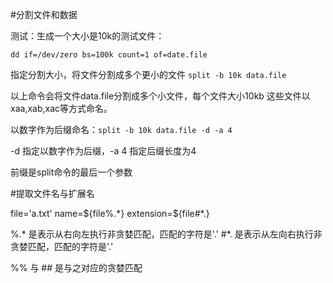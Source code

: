#分割文件和数据

测试：生成一个大小是10k的测试文件：

`dd if=/dev/zero bs=100k count=1 of=date.file`

指定分割大小，将文件分割成多个更小的文件
`split -b 10k data.file`

以上命令会将文件data.file分割成多个小文件，每个文件大小10kb
这些文件以xaa,xab,xac等方式命名。

以数字作为后缀命名：`split -b 10k data.file -d -a 4`

-d 指定以数字作为后缀，-a 4 指定后缀长度为4

前缀是split命令的最后一个参数

#提取文件名与扩展名

file='a.txt'
name=${file%.*}
extension=${file#*.}

%.* 是表示从右向左执行非贪婪匹配，匹配的字符是'.'
\#*. 是表示从左向右执行非贪婪匹配，匹配的字符是'.'

%% 与 ## 是与之对应的贪婪匹配


